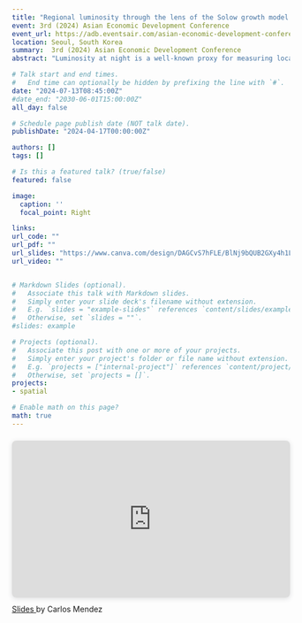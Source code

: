 ```yaml
---
title: "Regional luminosity through the lens of the Solow growth model: Evidence from Java, Indonesia"
event: 3rd (2024) Asian Economic Development Conference 
event_url: https://adb.eventsair.com/asian-economic-development-conference-2024/
location: Seoul, South Korea
summary:  3rd (2024) Asian Economic Development Conference
abstract: "Luminosity at night is a well-known proxy for measuring local economic activity. This paper studies the space-time dynamics of regional luminosity through the lens a spatial Solow growth model. The model accounts for cross-regional technological interdependence, which is assumed to operate through geospatial externalities. By exploiting new nighttime light images for Java (Indonesia) over the 2013-2020 period, our results show that technological interdependence plays an important role in explaining regional output. Unlike non-spatial models, results from a spatial panel Durbin model reveal that human capital has both direct and indirect (spillover) effects on regional output. Moreover, accounting for technological interdependence yields a greater positive effect of physical capital and a smaller negative effect of labor force growth. Overall, our results highlight the importance of using both nighttime light images and spatial econometrics for understanding regional economic growth."

# Talk start and end times.
#   End time can optionally be hidden by prefixing the line with `#`.
date: "2024-07-13T08:45:00Z"
#date_end: "2030-06-01T15:00:00Z"
all_day: false

# Schedule page publish date (NOT talk date).
publishDate: "2024-04-17T00:00:00Z"

authors: []
tags: []

# Is this a featured talk? (true/false)
featured: false

image:
  caption: ''
  focal_point: Right

links:
url_code: ""
url_pdf: ""
url_slides: "https://www.canva.com/design/DAGCvS7hFLE/BlNj9bQUB2GXy4h1LLuMqQ/view?utm_content=DAGCvS7hFLE&utm_campaign=designshare&utm_medium=embeds&utm_source=link"
url_video: ""


# Markdown Slides (optional).
#   Associate this talk with Markdown slides.
#   Simply enter your slide deck's filename without extension.
#   E.g. `slides = "example-slides"` references `content/slides/example-slides.md`.
#   Otherwise, set `slides = ""`.
#slides: example

# Projects (optional).
#   Associate this post with one or more of your projects.
#   Simply enter your project's folder or file name without extension.
#   E.g. `projects = ["internal-project"]` references `content/project/deep-learning/index.md`.
#   Otherwise, set `projects = []`.
projects:
- spatial

# Enable math on this page?
math: true
---
```




<div style="position: relative; width: 100%; height: 0; padding-top: 56.2500%;
 padding-bottom: 0; box-shadow: 0 2px 8px 0 rgba(63,69,81,0.16); margin-top: 1.6em; margin-bottom: 0.9em; overflow: hidden;
 border-radius: 8px; will-change: transform;">
  <iframe loading="lazy" style="position: absolute; width: 100%; height: 100%; top: 0; left: 0; border: none; padding: 0;margin: 0;"
    src="https:&#x2F;&#x2F;www.canva.com&#x2F;design&#x2F;DAGCvS7hFLE&#x2F;BlNj9bQUB2GXy4h1LLuMqQ&#x2F;view?embed" allowfullscreen="allowfullscreen" allow="fullscreen">
  </iframe>
</div>
<a href="https:&#x2F;&#x2F;www.canva.com&#x2F;design&#x2F;DAGCvS7hFLE&#x2F;BlNj9bQUB2GXy4h1LLuMqQ&#x2F;view?utm_content=DAGCvS7hFLE&amp;utm_campaign=designshare&amp;utm_medium=embeds&amp;utm_source=link" target="_blank" rel="noopener">Slides </a> by Carlos Mendez